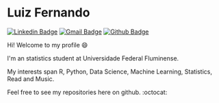 # Luiz Fernando 

[![Linkedin Badge](https://img.shields.io/badge/-LinkedIn-blue?style=flat-square&logo=Linkedin&logoColor=white&link=https://www.linkedin.com/in/luizfcp/)](https://www.linkedin.com/in/luizfcp/)
[![Gmail Badge](https://img.shields.io/badge/-Gmail-c14438?style=flat-square&logo=Gmail&logoColor=white&link=mailto:luizfcpassos@gmail.com)](mailto:luizfcpassos@gmail.com)
[![Github Badge](https://img.shields.io/badge/-Github-000?style=flat-square&logo=Github&logoColor=white&link=https://github.com/luizfcp)](https://github.com/luizfcp)

Hi! Welcome to my profile 😄

I'm an statistics student at Universidade Federal Fluminense.

My interests span R, Python, Data Science, Machine Learning, Statistics, Read and Music.

Feel free to see my repositories here on github. :octocat:
